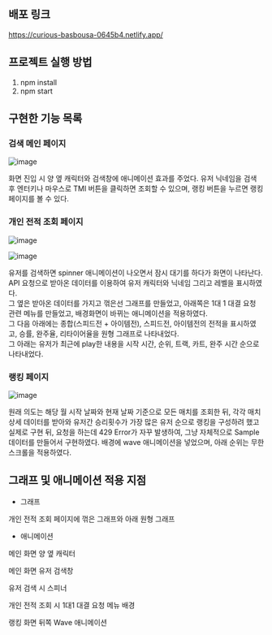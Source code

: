 ## 배포 링크

https://curious-basbousa-0645b4.netlify.app/
   
  
## 프로젝트 실행 방법
1. npm install
2. npm start




## 구현한 기능 목록





 ### 검색 메인 페이지

![image](https://user-images.githubusercontent.com/87939970/160152047-fb3df973-d00f-4752-8eba-50e301824a5c.png)

화면 진입 시 양 옆 캐릭터와 검색창에 애니메이션 효과를 주었다.
유저 닉네임을 검색 후 엔터키나 마우스로 TMI 버튼을 클릭하면 조회할 수 있으며, 랭킹 버튼을 누르면 랭킹 페이지를 볼 수 있다.





### 개인 전적 조회 페이지

![image](https://user-images.githubusercontent.com/87939970/160160422-4c8cfdf2-9261-412c-9b5b-dd32fa97db00.png)


![image](https://user-images.githubusercontent.com/87939970/160152409-75dd5059-a40f-4ebf-bd54-0ab94e861bcb.png)

유저를 검색하면 spinner 애니메이션이 나오면서 잠시 대기를 하다가 화면이 나타난다.  
API 요청으로 받아온 데이터를 이용하여 유저 캐릭터와 닉네임 그리고 레벨을 표시하였다.  
그 옆은 받아온 데이터를 가지고 꺾은선 그래프를 만들었고, 아래쪽은 1대 1 대결 요청 관련 메뉴를 만들었고, 배경화면이 바뀌는 애니메이션을 적용하였다.  
그 다음 아래에는 종합(스피드전 + 아이템전), 스피드전, 아이템전의 전적을 표시하였고, 승률, 완주율, 리타이어율을 원형 그래프로 나타내었다.  
그 아래는 유저가 최근에 play한 내용을 시작 시간, 순위, 트랙, 카트, 완주 시간 순으로 나타내었다.  


### 랭킹 페이지
  
![image](https://user-images.githubusercontent.com/87939970/160152457-fbd0392a-ef08-46ef-a963-731fa00c655a.png)

원래 의도는 해당 월 시작 날짜와 현재 날짜 기준으로 모든 매치를 조회한 뒤, 각각 매치 상세 데이터를 받아와 유저간 승리횟수가 가장 많은 유저 순으로 랭킹을 구성하려 했고 실제로 구현 뒤, 요청을 하는데 429 Error가 자꾸 발생하여, 그냥 자체적으로 Sample 데이터를 만들어서 구현하였다.
배경에 wave 애니메이션을 넣었으며, 아래 순위는 무한 스크롤을 적용하였다.



## 그래프 및 애니메이션 적용 지점

- 그래프

개인 전적 조회 페이지에 꺾은 그래프와 아래 원형 그래프

- 애니메이션

메인 화면 양 옆 캐릭터

메인 화면 유저 검색창

유저 검색 시 스피너

개인 전적 조회 시 1대1 대결 요청 메뉴 배경

랭킹 화면 뒤쪽 Wave 애니메이션







